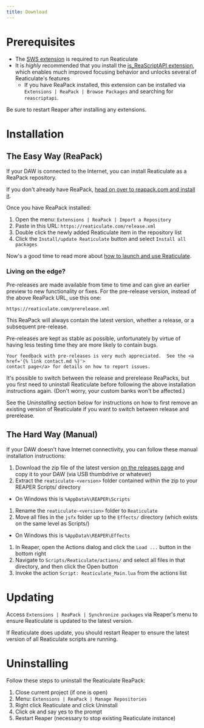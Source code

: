 ```yaml
---
title: Download
---
```


# Prerequisites

* The [SWS extension](http://www.sws-extension.org/) is required to run Reaticulate
* It is *highly* recommended that you install the [js_ReaScriptAPI extension](https://forum.cockos.com/showthread.php?t=212174), which enables much improved focusing behavior and unlocks several of Reaticulate's features
  * If you have ReaPack installed, this extension can be installed via `Extensions | ReaPack | Browse Packages` and searching for `reascriptapi`.  

Be sure to restart Reaper after installing any extensions.

# Installation

## The Easy Way (ReaPack)

If your DAW is connected to the Internet, you can install Reaticulate as a ReaPack repository.

If you don't already have ReaPack, [head on over to reapack.com and install
it](https://reapack.com/).

Once you have ReaPack installed:
1. Open the menu: `Extensions | ReaPack | Import a Repository`
1. Paste in this URL: `https://reaticulate.com/release.xml`
1. Double click the newly added Reaticulate item in the repository list
1. Click the `Install/update Reaticulate` button and select `Install all packages`

Now's a good time to read more about [how to launch and use Reaticulate](usage).


### Living on the edge?

Pre-releases are made available from time to time and can give an earlier preview to new functionality
or fixes.  For the pre-release version, instead of the above ReaPack URL, use this one:

```
https://reaticulate.com/prerelease.xml
```

This ReaPack will always contain the latest version, whether a release, or a subsequent pre-release.

<p class='warning'>
    Pre-releases are kept as stable as possible, unfortunately by virtue of having less testing time they are
    more likely to contain bugs.

    Your feedback with pre-releases is very much appreciated.  See the <a href='{% link contact.md %}'>
    contact page</a> for details on how to report issues.
</p>



It's possible to switch between the release and prerelease ReaPacks, but you first need to uninstall
Reaticulate before following the above installation instructions again.  (Don't worry, your custom
banks won't be affected.)

See the *Uninstalling* section below for instructions on how to first remove an existing version of Reaticulate if you want to switch between release and prerelease.


## The Hard Way (Manual)

If your DAW doesn't have Internet connectivity, you can follow these manual installation
instructions:

1. Download the zip file of the latest version [on the releases page](https://github.com/jtackaberry/reaticulate/releases) and copy it to your DAW (via USB thumbdrive or whatever)
1. Extract the `reaticulate-<version>` folder contained within the zip to your REAPER Scripts/ directory
  - On Windows this is `%AppData%\REAPER\Scripts`
1. Rename the `reaticulate-<version>` folder to `Reaticulate`
1. Move all files in the `jsfx` folder up to the `Effects/` directory (which exists on the same level as Scripts/)
  - On Windows this is `%AppData%\REAPER\Effects`
1. In Reaper, open the Actions dialog and click the `Load ...` button in the bottom right
1. Navigate to `Scripts/Reaticulate/actions/` and select all files in that directory, and then click the Open button
1. Invoke the action `Script: Reaticulate_Main.lua` from the actions list


# Updating

Access `Extensions | ReaPack | Synchronize packages` via Reaper's menu to ensure Reaticulate is updated
to the latest version.

If Reaticulate does update, you should restart Reaper to ensure the latest version of all
Reaticulate scripts are running.



# Uninstalling

Follow these steps to uninstall the Reaticulate ReaPack:

1. Close current project (if one is open)
1. Menu: `Extensions | ReaPack | Manage Repositories`
1. Right click Reaticulate and click Uninstall
1. Click ok and say yes to the prompt
1. Restart Reaper (necessary to stop existing Reaticulate instance)

